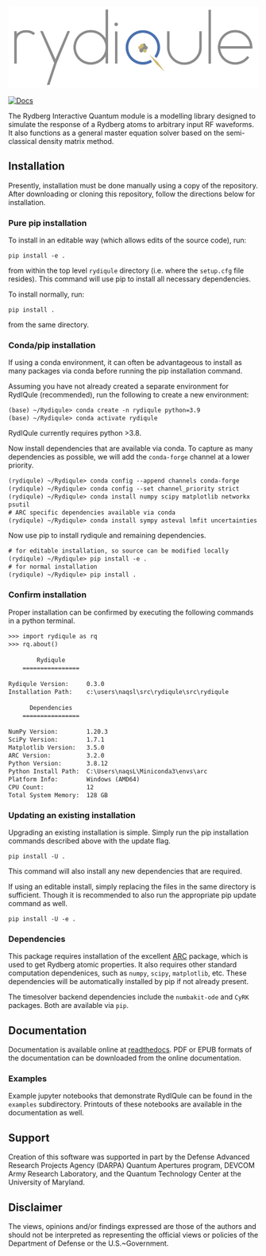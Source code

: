 ![Rydiqule Logo](docs/source/img/Rydiqule_Logo_Transparent_300.png)

[![Docs](https://readthedocs.org/projects/rydiqule/badge/?version=latest)](https://rydiqule.readthedocs.io/en/latest)

The Rydberg Interactive Quantum module is a modelling library designed to simulate
the response of a Rydberg atoms to arbitrary input RF waveforms.
It also functions as a general master equation solver based on the semi-classical density matrix method.

## Installation

Presently, installation must be done manually using a copy of the repository.
After downloading or cloning this repository,
follow the directions below for installation.

### Pure pip installation

To install in an editable way (which allows edits of the source code), run:
```shell
pip install -e .
```
from within the top level `rydiqule` directory (i.e. where the `setup.cfg` file resides).
This command will use pip to install all necessary dependencies.

To install normally, run:
```shell
pip install .
```
from the same directory.

### Conda/pip installation

If using a conda environment, it can often be advantageous to install as many packages via conda before running the pip installation command.

Assuming you have not already created a separate environment for RydIQule (recommended), run the following to create a new environment:
```shell
(base) ~/Rydiqule> conda create -n rydiqule python=3.9
(base) ~/Rydiqule> conda activate rydiqule
```
RydIQule currently requires python >3.8.

Now install dependencies that are available via conda.
To capture as many dependencies as possible,
we will add the `conda-forge` channel at a lower priority.
```shell
(rydiqule) ~/Rydiqule> conda config --append channels conda-forge
(rydiqule) ~/Rydiqule> conda config --set channel_priority strict
(rydiqule) ~/Rydiqule> conda install numpy scipy matplotlib networkx psutil
# ARC specific dependencies available via conda
(rydiqule) ~/Rydiqule> conda install sympy asteval lmfit uncertainties
```

Now use pip to install rydiqule and remaining dependencies.
```shell
# for editable installation, so source can be modified locally
(rydiqule) ~/Rydiqule> pip install -e .
# for normal installation
(rydiqule) ~/Rydiqule> pip install .
```

### Confirm installation

Proper installation can be confirmed by executing the following commands in a python terminal.
```shell
>>> import rydiqule as rq
>>> rq.about()

        Rydiqule
    ================

Rydiqule Version:     0.3.0
Installation Path:    c:\users\naqsl\src\rydiqule\src\rydiqule

      Dependencies
    ================

NumPy Version:        1.20.3
SciPy Version:        1.7.1
Matplotlib Version:   3.5.0
ARC Version:          3.2.0
Python Version:       3.8.12
Python Install Path:  C:\Users\naqsL\Miniconda3\envs\arc
Platform Info:        Windows (AMD64)
CPU Count:            12
Total System Memory:  128 GB
```

### Updating an existing installation

Upgrading an existing installation is simple.
Simply run the pip installation commands described above with the update flag.
```shell
pip install -U .
```
This command will also install any new dependencies that are required.

If using an editable install, simply replacing the files in the same directory is sufficient.
Though it is recommended to also run the appropriate pip update command as well.
```shell
pip install -U -e .
```

### Dependencies

This package requires installation of the excellent [ARC](https://github.com/nikolasibalic/ARC-Alkali-Rydberg-Calculator) package, which is used to get Rydberg atomic properties.
It also requires other standard computation dependenices, such as `numpy`, `scipy`, `matplotlib`, etc.
These dependencies will be automatically installed by pip if not already present.

The timesolver backend dependencies include the `numbakit-ode` and `CyRK` packages.
Both are available via `pip`.

## Documentation

Documentation is available online at [readthedocs](https://rydiqule.readthedocs.io/en/latest).
PDF or EPUB formats of the documentation can be downloaded from the online documentation.

### Examples

Example jupyter notebooks that demonstrate RydIQule can be found in the `examples` subdirectory.
Printouts of these notebooks are available in the documentation as well.

## Support

Creation of this software was supported in part by the Defense Advanced Research Projects Agency (DARPA) Quantum Apertures program, DEVCOM Army Research Laboratory, and the Quantum Technology Center at the University of Maryland.

## Disclaimer

The views, opinions and/or findings expressed are those of the authors and should not be interpreted as representing the official views or policies of the Department of Defense or the U.S.~Government.